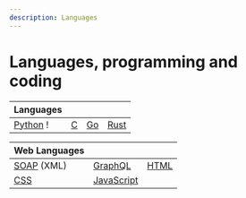 ```yaml
---
description: Languages
---
```


# Languages, programming and coding



| Languages                                               |                               |                           |                                    |
| ------------------------------------------------------- | ----------------------------- | ------------------------- | ---------------------------------- |
| [Python](https://wiki.python.org/moin/BeginnersGuide) ! | [C](https://www.learn-c.org/) | [Go](https://www.go.dev/) | [Rust](https://www.rust-lang.org/) |

| Web Languages                                             |                                                        |                                                    |
| --------------------------------------------------------- | ------------------------------------------------------ | -------------------------------------------------- |
| [SOAP](https://www.w3schools.com/XML/xml\_soap.asp) (XML) | [GraphQL](https://graphql.org/)                        | [HTML](https://www.w3schools.com/html/default.asp) |
| [CSS](https://www.w3schools.com/Css/)                     | [JavaScript](https://www.w3schools.com/js/DEFAULT.asp) |                                                    |

